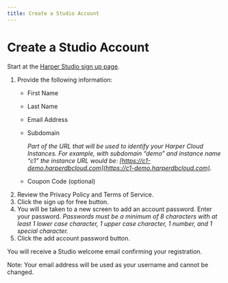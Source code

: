 ```yaml
---
title: Create a Studio Account
---
```


# Create a Studio Account
Start at the [Harper Studio sign up page](https://studio.harperdb.io/sign-up).

1) Provide the following information:
   * First Name
   * Last Name
   * Email Address
   * Subdomain
   
     *Part of the URL that will be used to identify your Harper Cloud Instances. For example, with subdomain “demo” and instance name “c1” the instance URL would be: [https://c1-demo.harperdbcloud.com](https://c1-demo.harperdbcloud.com).*
   * Coupon Code (optional)
2) Review the Privacy Policy and Terms of Service.
3) Click the sign up for free button.
4) You will be taken to a new screen to add an account password. Enter your password.
  *Passwords must be a minimum of 8 characters with at least 1 lower case character, 1 upper case character, 1 number, and 1 special character.*
5) Click the add account password button.

You will receive a Studio welcome email confirming your registration.



Note: Your email address will be used as your username and cannot be changed.